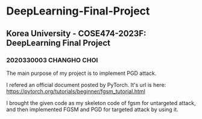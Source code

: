 # DeepLearning-Final-Project
## Korea University - COSE474-2023F: DeepLearning Final Project
### 2020330003 CHANGHO CHOI
The main purpose of my project is to implement PGD attack.

I refered an official document posted by PyTorch.
It's url is here: https://pytorch.org/tutorials/beginner/fgsm_tutorial.html

I brought the given code as my skeleton code of fgsm for untargeted attack, and then implemented FGSM and PGD for targeted attack by using it.

